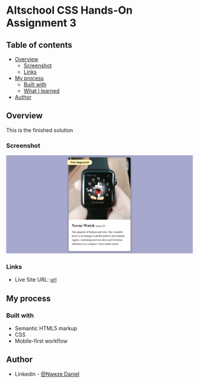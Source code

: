 # Altschool CSS Hands-On Assignment 3

## Table of contents

- [Overview](#overview)
  - [Screenshot](#screenshot)
  - [Links](#links)
- [My process](#my-process)
  - [Built with](#built-with)
  - [What I learned](#what-i-learned)
- [Author](#author)

## Overview

This is the finished solution

### Screenshot

![](./assets/images/Screenshot.png)

### Links

- Live Site URL: [url]()

## My process

### Built with

- Semantic HTML5 markup
- CSS
- Mobile-first workflow

## Author

- Linkedin - [@Nweze Daniel](https://www.linkedin.com/in/daniel-nweze-017909214/)
